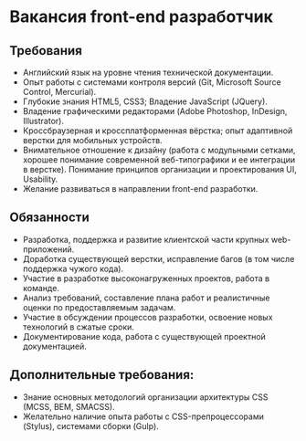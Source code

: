 # Вакансия front-end разработчик

## Требования

 * Английский язык на уровне чтения технической документации.
 * Опыт работы с системами контроля версий (Git, Microsoft Source Control, Mercurial).
 * Глубокие знания HTML5, CSS3; Владение JavaScript (JQuery). 
 * Владение графическими редакторами (Adobe Photoshop, InDesign, Illustrator).
 * Кроссбраузерная и кроссплатформенная вёрстка; опыт адаптивной верстки для мобильных устройств.
 * Внимательное отношение к дизайну (работа с модульными сетками, хорошее понимание современной веб-типографики и ее интеграции в верстке). Понимание принципов организации и проектирования UI, Usability. 
 * Желание развиваться в направлении front-end разработки.
 
## Обязанности
 * Разработка, поддержка и развитие клиентской части крупных web-приложений.
 * Доработка существующей верстки, исправление багов (в том числе поддержка чужого кода).
 * Участие в разработке высоконагруженных проектов, работа в команде.
 * Анализ требований, составление плана работ и реалистичные оценки по предоставляемым задачам.
 * Участие в обсуждении процессов разработки, освоение новых технологий в сжатые сроки. 
 * Документирование кода, работа с существующей проектной документацией.

## Дополнительные требования:
 * Знание основных методологий организации архитектуры CSS (MCSS, BEM, SMACSS).
 * Желательно наличие опыта работы с CSS-препроцессорами (Stylus), системами сборки (Gulp).

